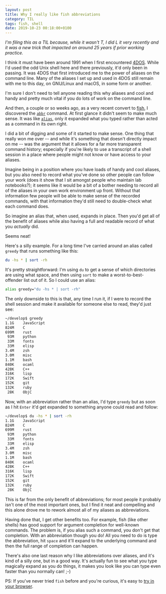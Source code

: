 ```yaml
---
layout: post
title: Why I really like fish abbreviations
category: TIL
tags: fish, shell
date: 2019-10-23 00:18:00+0100
---
```


*I'm filing this as a TIL because, while it wasn't T, I did L it very
recently and it was a new trick that impacted on around 25 years if prior
working practice.*

I think it must have been around 1991 when I first encountered
[4DOS](https://en.wikipedia.org/wiki/4DOS). While I'd used the odd Unix
shell here and there previously, it'd only been in passing. It was 4DOS that
first introduced me to the power of aliases on the command line. Many of the
aliases I set up and used in 4DOS still remain with me to this day, on
GNU/Linux and macOS, in some form or another.

I'm sure I don't need to tell anyone reading this why aliases and cool and
handy and pretty much vital if you do lots of work on the command line.

And then, a couple or so weeks ago, as a very recent convert to
[fish](https://fishshell.com/), I discovered the
[`abbr`](https://fishshell.com/docs/current/commands.html#abbr) command. At
first glance it didn't seem to make much sense. It was like
[`alias`](https://fishshell.com/docs/current/commands.html#alias), only it
expanded what you typed rather than acted as a command in its own right.

I did a bit of digging and some of it started to make sense. One thing that
really won me over -- and while it's something that doesn't directly impact
on me -- was the argument that it allows for a far more transparent command
history; especially if you're likely to use a transcript of a shell session
in a place where people might not know or have access to your aliases.

Imagine being in a position where you have loads of handy and cool aliases,
but you also need to record what you've done so other people can follow your
work (does it show that I sit amongst people who maintain lab notebooks?);
it seems like it would be a bit of a bother needing to record all of the
aliases in your own work environment up front. Without that information few
people will be able to make sense of the recorded commands, with that
information they'd still need to double-check what each command does.

So imagine an alias that, when used, expands in place. Then you'd get all of
the benefit of aliases while also having a full and readable record of what
you *actually* did.

Seems neat!

Here's a silly example. For a long time I've carried around an alias called
`greedy` that runs something like this:

```sh
du -hs * | sort -rh
```

It's pretty straightforward: I'm using `du` to get a sense of which
directories are using what space, and then using `sort` to make a
worst-to-best-offender list out of it. So I could use an alias:

```sh
alias greedy="du -hs * | sort -rh"
```

The only downside to this is that, any time I run it, if I were to record
the shell session and make it available for someone else to read, they'd
just see:

```sh
~/develop$ greedy
1.1G	JavaScript
824M	C
699M	rust
 93M	python
 33M	fonts
 33M	elisp
3.4M	zsh
3.0M	misc
1.1M	bash
840K	ocaml
428K	C++
316K	lisp
172K	Swift
152K	git
132K	ruby
 28K	ObjC
```

Now, with an abbreviation rather than an alias, I'd type `greedy` but as
soon as I hit `Enter` it'd get expanded to something anyone could read and
follow:

```sh
~/develop$ du -hs * | sort -rh
1.1G	JavaScript
824M	C
699M	rust
 93M	python
 33M	fonts
 33M	elisp
3.4M	zsh
3.0M	misc
1.1M	bash
840K	ocaml
428K	C++
316K	lisp
172K	Swift
152K	git
132K	ruby
 28K	ObjC
```

This is far from the only benefit of abbreviations; for most people it
probably isn't one of the most important ones, but I find it neat and
compelling and this alone drove me to rework almost all of my aliases as
abbreviations.

Having done that, I get other benefits too. For example, fish (like other
shells) has good support for argument completion for well-known commands.
The problem is, if you alias such a command, you don't get that completion.
With an abbreviation though you do! All you need to do is type the
abbreviation, hit `space` and it'll expand to the underlying command and
then the full range of completion can happen.

There's also one last reason why I like abbreviations over aliases, and it's
kind of a silly one, but in a good way. It's actually fun to see what you
type magically expand as you do things, it makes you look like you can type
even faster than you normally can! ;-)

PS: If you've never tried `fish` before and you're curious, it's easy to
[try in your browser](https://rootnroll.com/d/fish-shell/).

[//]: # (2019-10-23-why-i-really-like-fish-abbreviations.md ends here)
